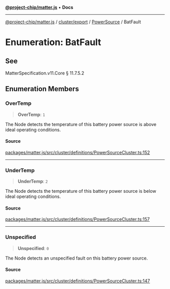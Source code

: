 [**@project-chip/matter.js**](../../../../../README.md) • **Docs**

***

[@project-chip/matter.js](../../../../../modules.md) / [cluster/export](../../../README.md) / [PowerSource](../README.md) / BatFault

# Enumeration: BatFault

## See

MatterSpecification.v11.Core § 11.7.5.2

## Enumeration Members

### OverTemp

> **OverTemp**: `1`

The Node detects the temperature of this battery power source is above ideal operating conditions.

#### Source

[packages/matter.js/src/cluster/definitions/PowerSourceCluster.ts:152](https://github.com/project-chip/matter.js/blob/7a8cbb56b87d4ccf34bec5a9a95ab40a1711324f/packages/matter.js/src/cluster/definitions/PowerSourceCluster.ts#L152)

***

### UnderTemp

> **UnderTemp**: `2`

The Node detects the temperature of this battery power source is below ideal operating conditions.

#### Source

[packages/matter.js/src/cluster/definitions/PowerSourceCluster.ts:157](https://github.com/project-chip/matter.js/blob/7a8cbb56b87d4ccf34bec5a9a95ab40a1711324f/packages/matter.js/src/cluster/definitions/PowerSourceCluster.ts#L157)

***

### Unspecified

> **Unspecified**: `0`

The Node detects an unspecified fault on this battery power source.

#### Source

[packages/matter.js/src/cluster/definitions/PowerSourceCluster.ts:147](https://github.com/project-chip/matter.js/blob/7a8cbb56b87d4ccf34bec5a9a95ab40a1711324f/packages/matter.js/src/cluster/definitions/PowerSourceCluster.ts#L147)
